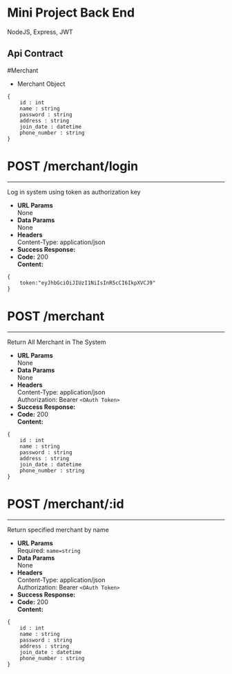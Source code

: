 # Mini Project Back End

NodeJS, Express, JWT

## Api Contract

#Merchant

- Merchant Object

```
{
    id : int
    name : string
    password : string
    address : string
    join_date : datetime
    phone_number : string
}
```

# POST /merchant/login

---

Log in system using token as authorization key

- **URL Params**  
  None
- **Data Params**  
  None
- **Headers**  
  Content-Type: application/json
- **Success Response:**
- **Code:** 200  
  **Content:**

```
{
    token:"eyJhbGciOiJIUzI1NiIsInR5cCI6IkpXVCJ9"
}
```

# POST /merchant

---

Return All Merchant in The System

- **URL Params**  
  None
- **Data Params**  
  None
- **Headers**  
  Content-Type: application/json  
  Authorization: Bearer `<OAuth Token>`
- **Success Response:**
- **Code:** 200  
  **Content:**

```
{
    id : int
    name : string
    password : string
    address : string
    join_date : datetime
    phone_number : string
}
```

# POST /merchant/:id

---

Return specified merchant by name

- **URL Params**  
  Required: `name=string`
- **Data Params**  
  None
- **Headers**  
  Content-Type: application/json  
  Authorization: Bearer `<OAuth Token>`
- **Success Response:**
- **Code:** 200  
  **Content:**

```
{
    id : int
    name : string
    password : string
    address : string
    join_date : datetime
    phone_number : string
}
```
